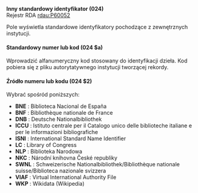 **Inny standardowy identyfikator (024)**   
Rejestr RDA [rdau:P60052](http://www.rdaregistry.info/Elements/u/#P60052)

Pole wyświetla standardowe identyfikatory pochodzące z zewnętrznych instytucji.

  

#### **Standardowy numer lub kod (024 $a)**

Wprowadzić alfanumeryczny kod stosowany do identyfikacji dzieła. Kod pobiera się z pliku autorytatywnego instytucji tworzącej rekordy.

 

#### **Źródło numeru lub kodu (024 $2)**

Wybrać spośród poniższych:

- **BNE** : Biblioteca Nacional de España
- **BNF** : Bibliothèque nationale de France
- **DNB** : Deutsche Nationalbibliothek
- **ICCU** : Istituto centrale per il Catalogo unico delle biblioteche italiane e per le informazioni bibliografiche
- **ISNI** : International Standard Name Identifier
- **LC** : Library of Congress
- **NLP** : Biblioteka Narodowa
- **NKC** : Národní knihovna České republiky
- **SWNL** : Schweizerische Nationalbibliothek/Bibliothèque nationale suisse/Biblioteca nazionale svizzera
- **VIAF** : Virtual International Authority File
- **WKP** : Wikidata (Wikipedia)